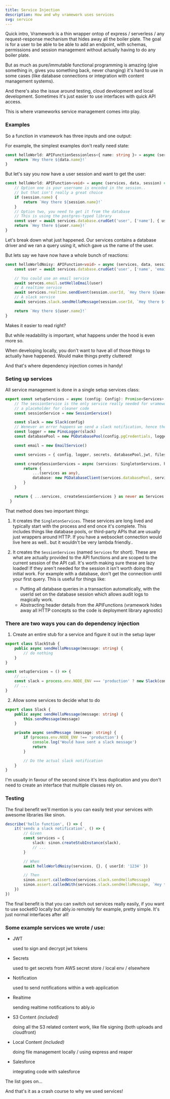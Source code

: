 ```yaml
---
title: Service Injection
description: How and why vramework uses services
svg: service
---
```


Quick intro, Vramework is a thin wrapper ontop of express / serverless / any request-response mechanism that hides away all the boiler plate. The goal is for a user to be able to be able to add an endpoint, with schemas, permissions and session management without actually having to do any boiler plate.

But as much as pure/immutable functional programming is amazing (give something in, gives you something back, never changing) it's hard to use in some cases (like database connections or integration with content management systems).

And there's also the issue around testing, cloud development and local development. Sometimes it's just easier to use interfaces with quick API access.

This is where vrameworks service management comes into play.

### Examples

So a function in vramework has three inputs and one output:

For example, the simplest examples don't really need state:

```typescript
const helloWorld: APIFunctionSessionless<{ name: string }> = async (services, data) => {
    return `Hey there ${data.name}!`
}
```

But let's say you now have a user session and want to get the user:

```typescript
const helloWorld: APIFunction<void> = async (services, data, session) => {
    // Option one is your username is encoded in the session.. 
    // but that isn't really a great choice
    if (session.name) {
        return `Hey there ${session.name}!`        
    }
    // Option two, you need to get it from the database
    // This is using the postgres-typed library
    const user = await services.database.crudGet('user', ['name'], { userId: session.userId }, new NotFoundError())
    return `Hey there ${user.name}!`   
}
```

Let's break down what just happened. Our services contains a database driver and we ran a query using it, which gave us the name of the user.

But lets say we have now have a whole bunch of reactions:

```typescript
const helloWorldNoisy: APIFunction<void> = async (services, data, session) => {
    const user = await services.database.crudGet('user', ['name', 'email'], { userId: session.userId }, new NotFoundError())

    // You could use an email service
    await servces.email.setHelloEmail(user)
    // A realtime service
    await services.realtime.sendEvent(session.userId, `Hey there ${user.name}!`)
    // A slack service
    await services.slack.sendHelloMessage(session.userId, `Hey there ${user.name}!`)

    return `Hey there ${user.name}!`   
}
```

Makes it easier to read right?

But while readability is important, what happens under the hood is even more so.

When developing locally, you don't want to have all of those things to actually have happened. Would make things pretty cluttered!

And that's where dependency injection comes in handy!

### Seting up services

All service management is done in a single setup services class:

```typescript
export const setupServices = async (config: Config): Promise<Services> => {
    // The sessionService is the only service really needed for vramework to work. This is just 
    // a placeholder for cleaner code
    const sessionService = new SessionService()

    const slack = new Slack(config)
    // Wenever an error happens we send a slack notification, hence the dependency
    const logger = new PinoLogger(slack)
    const databasePool = new PGDatabasePool(config.pgCredentials, logger)

    const email = new EmailService()

    const services = { config, logger, secrets, databasePool,jwt, files, sessionService }

    const createSessionServices = async (services: SingletonServices, headers: Record<string, any>, session: UserSession): Promise<Services> => {
        return {
            ...(services as any),
            database: new PGDatabaseClient(services.databasePool, services.logger, session?.userId)
        }
    }

    return { ...services, createSessionServices } as never as Services // 🙈
  }
  ```

That method does two important things:

1) It creates the `SingletonServices`. These services are long lived and typically start with the process and end once it's complete. This includes things like database pools, or third-party APIs that are usually just wrappers around HTTP. If you have a websocket connection would live here as well.. but it wouldn't be very lambda friendly..

2) It creates the `SessionServices` (named `Services` for short). These are what are actually provided to the API functions and are scoped to the current session of the API call. It's worth making sure these are lazy loaded! If they aren't needed for the session it isn't worth doing the initial work. For example with a database, don't get the connection until your first query. This is useful for things like:

    - Putting all database queries in a transaction automatically, with the userId set on the database session which allows audit logs to magically work.
    - Abstracting header details from the APIFunctions (vramework hides away all HTTP concepts so the code is deployment library agnostic)

### There are two ways you can do dependency injection

1) Create an entire stub for a service and figure it out in the setup layer

```typescript
export class SlackStub {
    public async sendHelloMessage(message: string) {
        // do nothing
    }
}

const setupServices = () => { 
    // ...
    const slack = process.env.NODE_ENV === 'production' ? new Slack(config) : new SlackStub(config)
    // ...
}
```

2) Allow some services to decide what to do

```typescript
export class Slack {
    public async sendHelloMessage(message: string) {
        this.sendMessage(message)
    }

    private async sendMessage (message: string) {
        if (process.env.NODE_ENV !== 'production') {
            console.log('Would have sent a slack message')
            return
        }

        // Do the actual slack notification
    }
}
```

I'm usually in favour of the second since it's less duplication and you don't need to create an interface that multiple classes rely on.

### Testing 

The final benefit we'll mention is you can easily test your services with awesome libraries like sinon.

```typescript
describe('hello function', () => {
    it('sends a slack notification', () => {
        // Given
        const services = { 
            slack: sinon.createStubInstance(slack),
            // ...
        }

        // When
        await helloWorldNoisy(services, {}, { userId: '1234' })

        // Then
        sinon.assert.calledOnce(services.slack.sendHelloMessage)
        sinon.assert.calledWith(services.slack.sendHelloMessage, `Hey there ${user.name}!`)
    })
})
```

The final benefit is that you can switch out services really easily, if you want to use socketIO locally but ably.io remotely for example, pretty simple. It's just normal interfaces after all!

### Some example services we wrote / use:

* JWT

    used to sign and decrypt jwt tokens

* Secrets

    used to get secrets from AWS secret store / local env / elsewhere

* Notification

    used to send notifications within a web application

* Realtime

    sending realtime notifications to ably.io

* S3 Content *(included)*

    doing all the S3 related content work, like file signing (both uploads and cloudfront)

* Local Content *(included)*

    doing file management locally / using express and reaper

* Salesforce

    integrating code with salesforce

The list goes on...

And that's it as a crash course to why we used services!